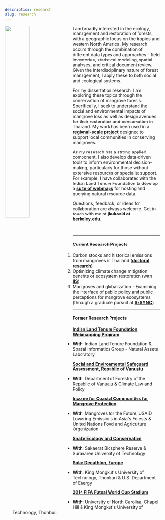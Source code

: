 ```yaml
---
description: research
slug: research
---
```


<img src="./field_work.jpg" width="40%" align="left" style="padding-right: 3%;">

I am broadly interested in the ecology, management and restoration of forests, with a geographic focus on the tropics and western North America. My research occurs through the combination of different data types and approaches - field inventories, statistical modeling, spatial analyses, and critical document review. Given the interdisciplinary nature of forest management, I apply these to both social and ecological systems.

For my dissertation research, I am exploring these topics through the conservation of mangrove forests. Specifically, I seek to understand the social and environmental impacts of mangrove loss as well as design avenues for their restoration and conservation in Thailand. My work has been used in a [**regional-scale project**](https://www.mangrovesforthefuture.org/grants/regional-grant-facilities/income-for-coastal-communities-for-mangrove-protection/) designed to support local communities in conserving mangroves.

As my research has a strong applied component, I also develop data-driven tools to inform environmental decision-making, particularly for those without extensive resources or specialist support. For example, I have collaborated with the Indian Land Tenure Foundation to develop a [**suite of webmaps**](http://iltf.sig-gis.com) for hosting and querying natural resource data.

Questions, feedback, or ideas for collaboration are always welcome. Get in touch with me at **jbukoski at berkeley.edu**.

</br>

------

#### Current Research Projects

1. Carbon stocks and historical emissions from mangroves in Thailand ([**doctoral research**](https://ourenvironment.berkeley.edu/people/jacob-bukoski))
2. Optimizing climate change mitigation benefits of ecosystem restoration (with [**IIS**](http://www.iis-rio.org/en/))
3. Mangroves and globalization - Examining the interface of public policy and public perceptions for mangrove ecosystems (through a graduate pursuit at [**SESYNC**](https://www.sesync.org/project/graduate-pursuits-request-for-proposals/the-globalization-of-conservation-how-public))


------

#### Former Research Projects

[**Indian Land Tenure Foundation Webmapping Program**](http://iltf.sig-gis.com)

  - **With**: Indian Land Tenure Foundation & Spatial Informatics Group - Natural Assets Laboratory

[**Social and Environmental Safeguard Assessment, Republic of Vanuatu**](https://www.climatelawandpolicy.com/en/projects-items/275-strategic-environmental-and-social-assessment-sesa-for-reducing-emissions-from-deforestation-and-forest-degradation-redd-in-vanuatu.html)

  - **With**: Department of Forestry of the Republic of Vanuatu & Climate Law and Policy

[**Income for Coastal Communities for Mangrove Protection**](https://www.mangrovesforthefuture.org/grants/regional-grant-facilities/income-for-coastal-communities-for-mangrove-protection/)

  - **With**: Mangroves for the Future, USAID Lowering Emissions in Asia's Forests & United Nations Food and Agriculture Organization

[**Snake Ecology and Conservation**](http://herpetofaunafoundation.org/projects/sakaerat-snake-team-thailand)

  - **With:** Sakaerat Biosphere Reserve & Suranaree University of Technology

[**Solar Decathlon, Europe**](https://www.theguardian.com/environment/gallery/2014/jul/16/solar-decathlon-europe-2014-solar-homes-in-pictures)

  - **With:** King Mongkut's University of Technology, Thonburi & U.S. Department of Energy

[**2014 FIFA Futsal World Cup Stadium**](https://ie.unc.edu/files/2016/03/solar_cooling.pdf)

  - **With:** University of North Carolina, Chapel Hill & King Mongkut's University of Technology, Thonburi